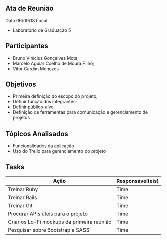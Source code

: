 ## Ata de Reunião
Data 06/09/18
Local
* Laboratório de Graduação 5
## Participantes
  * Bruno Vinícius Gonçalves Mota;
  * Marcelo Aguiar Coelho de Moura Filho;
  * Vitor Cardim Menezes
## Objetivos
* Primeira definição do escopo do projeto;
* Definir função dos integrantes;
* Definir público-alvo
* Definição de ferramentas para comunicação e gerenciamento de projetos
## Tópicos Analisados
* Funcionalidades da aplicação
* Uso do Trello para gerenciamento do projeto
## Tasks
| Ação | Responsável(eis) |
|----------|----------|
| Treinar Ruby           | Time     |
| Treinar Rails          | Time     |
| Treinar Git            | Time     |
| Procurar APIs úteis para o projeto | Time |
| Criar os Lo-Fi mockups da primeira reunião | Time |
| Pesquisar sobre Bootstrap e SASS  | Time |
